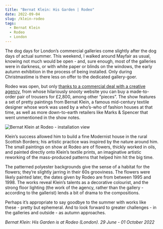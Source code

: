```yaml
---
title: "Bernat Klein: His Garden | Rodeo"
date: 2022-09-04
slug: /klein-rodeo
tags:
  - Bernat Klein
  - Rodeo
  - London
---
```


The dog days for London’s commercial galleries come slightly after the dog days of actual summer. This weekend, I walked around Mayfair as usual, knowing not much would be open - and, sure enough, most of the galleries were in darkness, or with white paper or blinds on the windows, the early autumn exhibition in the process of being installed. Only during Christmastime is there less on offer to the dedicated gallery-goer.

Rodeo was open, but only [thanks to a commercial deal with a creative agency](https://rodeo-gallery.com/exhibitions/his-garden-ampersand-takeover-rodeo-london/), from whose hilariously snooty website you can buy a made-to-order pair of trousers for £2,800, among other “pieces”. The show features a set of pretty paintings from Bernat Klein, a famous mid-century textile designer whose work was used by a who’s-who of fashion houses at that time, as well as more down-to-earth retailers like Marks & Spencer that went unmentioned in the show notes.

![Bernat Klein at Rodeo - installation view](/klein-rodeo-1.jpg)

Klein’s success allowed him to build a fine Modernist house in the rural Scottish Borders; his artistic practice was inspired by the nature around him. The small paintings on show at Rodeo are of flowers, thickly worked in oils, and painted directly onto Klein’s textile prints, an imaginative artistic reworking of the mass-produced patterns that helped him hit the big time.

The patterned polyester backgrounds give the sense of a habitat for the flowers; they’re slightly jarring in their 60s grooviness. The flowers were likely painted later, the dates given by Rodeo are from between 1995 and 1998. The works reveal Klein’s talents as a decorative colourist, and the strong floor lighting (the work of the agency, rather than the gallery - according to the gallerist) lends a bit of drama to the compositions.

Perhaps it’s appropriate to say goodbye to the summer with works like these - pretty but ephemeral. And to look forward to greater challenges - in the galleries and outside - as autumn approaches.

*Bernat Klein: His Garden is at Rodeo (London). 29 June - 01 October 2022*
